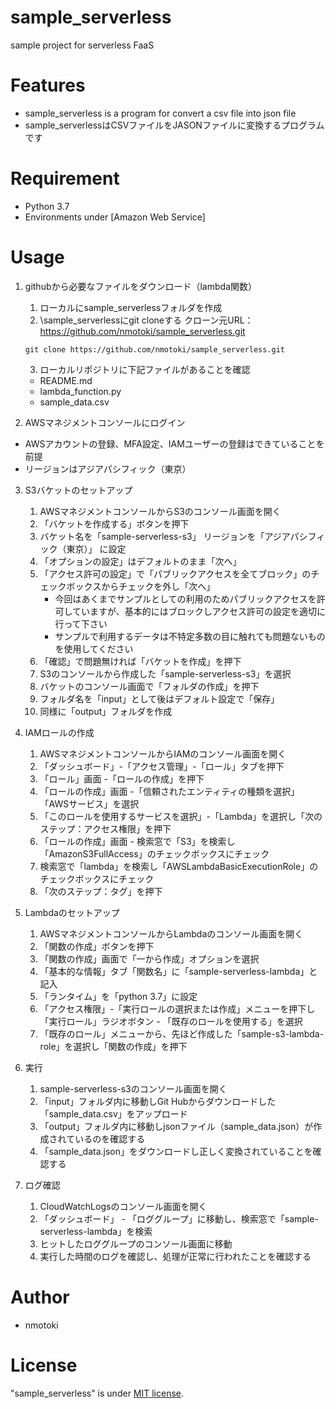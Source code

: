 # sample_serverless
sample project for serverless FaaS

# Features
* sample_serverless is a program for convert a csv file into json file
* sample_serverlessはCSVファイルをJASONファイルに変換するプログラムです

# Requirement 
* Python 3.7
* Environments under [Amazon Web Service]

# Usage
1. githubから必要なファイルをダウンロード（lambda関数）
    1. ローカルにsample_serverlessフォルダを作成
    2. \sample_serverlessにgit cloneする
        クローン元URL：https://github.com/nmotoki/sample_serverless.git

    ```
    git clone https://github.com/nmotoki/sample_serverless.git    
    ```
    3. ローカルリポジトリに下記ファイルがあることを確認
    - README.md
    - lambda_function.py
    - sample_data.csv

2. AWSマネジメントコンソールにログイン
* AWSアカウントの登録、MFA設定、IAMユーザーの登録はできていることを前提
* リージョンはアジアパシフィック（東京）

3. S3バケットのセットアップ
    1. AWSマネジメントコンソールからS3のコンソール画面を開く
    2. 「バケットを作成する」ボタンを押下
    3. バケット名を「sample-serverless-s3」
        リージョンを「アジアパシフィック（東京）」
        に設定
    4. 「オプションの設定」はデフォルトのまま「次へ」
    5. 「アクセス許可の設定」で「パブリックアクセスを全てブロック」のチェックボックスからチェックを外し「次へ」
        * 今回はあくまでサンプルとしての利用のためパブリックアクセスを許可していますが、基本的にはブロックしアクセス許可の設定を適切に行って下さい
        * サンプルで利用するデータは不特定多数の目に触れても問題ないものを使用してください
    6. 「確認」で問題無ければ「バケットを作成」を押下
    7. S3のコンソールから作成した「sample-serverless-s3」を選択
    8. バケットのコンソール画面で「フォルダの作成」を押下
    9. フォルダ名を「input」として後はデフォルト設定で「保存」
    10. 同様に「output」フォルダを作成

3. IAMロールの作成
    1. AWSマネジメントコンソールからIAMのコンソール画面を開く
    2. 「ダッシュボード」-「アクセス管理」-「ロール」タブを押下
    3. 「ロール」画面 -「ロールの作成」を押下
    4. 「ロールの作成」画面 -「信頼されたエンティティの種類を選択」
        「AWSサービス」を選択
    5. 「このロールを使用するサービスを選択」-「Lambda」を選択し「次のステップ：アクセス権限」を押下
    6. 「ロールの作成」画面 - 検索窓で「S3」を検索し「AmazonS3FullAccess」のチェックボックスにチェック
    7. 検索窓で「lambda」を検索し「AWSLambdaBasicExecutionRole」のチェックボックスにチェック
    8. 「次のステップ：タグ」を押下

4. Lambdaのセットアップ
    1. AWSマネジメントコンソールからLambdaのコンソール画面を開く
    2. 「関数の作成」ボタンを押下
    3. 「関数の作成」画面で「一から作成」オプションを選択
    4. 「基本的な情報」タブ「関数名」に「sample-serverless-lambda」と記入
    5. 「ランタイム」を「python 3.7」に設定
    6. 「アクセス権限」-「実行ロールの選択または作成」メニューを押下し
        「実行ロール」ラジオボタン - 「既存のロールを使用する」を選択
    7. 「既存のロール」メニューから、先ほど作成した「sample-s3-lambda-role」を選択し「関数の作成」を押下

5. 実行
    1. sample-serverless-s3のコンソール画面を開く
    2. 「input」フォルダ内に移動しGit Hubからダウンロードした「sample_data.csv」をアップロード
    3. 「output」フォルダ内に移動しjsonファイル（sample_data.json）が作成されているのを確認する
    4. 「sample_data.json」をダウンロードし正しく変換されていることを確認する

6. ログ確認
    1. CloudWatchLogsのコンソール画面を開く
    2. 「ダッシュボード」 - 「ロググループ」に移動し、検索窓で「sample-serverless-lambda」を検索
    3. ヒットしたロググループのコンソール画面に移動
    4. 実行した時間のログを確認し、処理が正常に行われたことを確認する

# Author
* nmotoki
 
# License
 
"sample_serverless" is under [MIT license](https://en.wikipedia.org/wiki/MIT_License).
 
